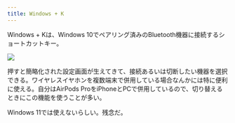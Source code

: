 ```yaml
---
title: Windows + K
---
```

Windows + Kは、Windows 10でペアリング済みのBluetooth機器に接続するショートカットキー。

![](https://lh6.googleusercontent.com/0Nyyp4iGD2T8BHpCK5O44igNcHNZNQEIObXqEHPJ3vwCTp4GX4UGpHDgNjBFAkb-MU7OP4WPh4nZSY3lKsQbRs0Birl6kbpp10SH5BcLmkhb1roGtnOcCQacZWx28ERNQziWj5kyc-vdFsL3GNJ_soFpO4V8BH7kClv21llsoqFL8LcxeGdGNsLMHE1u)

押すと簡略化された設定画面が生えてきて、接続あるいは切断したい機器を選択できる。ワイヤレスイヤホンを複数端末で併用している場合なんかには特に便利に使える。自分はAirPods ProをiPhoneとPCで併用しているので、切り替えるときにこの機能を使うことが多い。

Windows 11では使えないらしい。残念だ。
